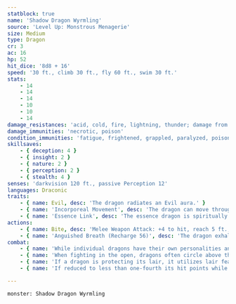 ```yaml
---
statblock: true
name: 'Shadow Dragon Wyrmling'
source: 'Level Up: Monstrous Menagerie'
size: Medium
type: Dragon
cr: 3
ac: 16
hp: 52
hit_dice: '8d8 + 16'
speed: '30 ft., climb 30 ft., fly 60 ft., swim 30 ft.'
stats:
    - 14
    - 14
    - 14
    - 10
    - 10
    - 14
damage_resistances: 'acid, cold, fire, lightning, thunder; damage from nonmagical weapons'
damage_immunities: 'necrotic, poison'
condition_immunities: 'fatigue, frightened, grappled, paralyzed, poisoned, prone, restrained'
skillsaves:
    - { deception: 4 }
    - { insight: 2 }
    - { nature: 2 }
    - { perception: 2 }
    - { stealth: 4 }
senses: 'darkvision 120 ft., passive Perception 12'
languages: Draconic
traits:
    - { name: Evil, desc: 'The dragon radiates an Evil aura.' }
    - { name: 'Incorporeal Movement', desc: 'The dragon can move through other creatures and objects. It takes 5 (1d10) force damage if it ends its turn inside an object.' }
    - { name: 'Essence Link', desc: 'The essence dragon is spiritually linked to a specific area or landmark. The dragon gains no benefit from a long rest when more than 1 mile away from its linked area. If the dragon dies, the area it is linked to loses its vital essence until it forms a new essence dragon, which can take centuries. When a creature first enters an area that has lost its vital essence in this way, they gain a level of fatigue and a level of strife. This fatigue and strife can be removed only by completing a long rest outside the area.' }
actions:
    - { name: Bite, desc: 'Melee Weapon Attack: +4 to hit, reach 5 ft., one target. Hit: 18 (3d10 + 2) piercing damage.' }
    - { name: 'Anguished Breath (Recharge 56)', desc: 'The dragon exhales a shadowy maelstrom of anguish in a 15-foot cone. Each creature in that area makes a DC 12 Wisdom saving throw, taking 22 (4d8) necrotic damage on a failed save or half damage on a success.' }
combat:
    - { name: 'While individual dragons have their own personalities and tactics, most rely heavily on their breath weapons', desc: 'They use them whenever they can, preferably from maximum distance and while flying above their enemies.' }
    - { name: 'When fighting in the open, dragons often circle above their enemies as they wait for their breath weapons to recharge', desc: "They only close to melee if their enemies deal significant damage with ranged attacks, or if they can savage an enemy cut off from its allies. Once bloodied, dragons become more aggressive, attacking with bite and claws when their breath weapons aren't available." }
    - { name: 'If a dragon is protecting its lair, it utilizes lair features, traps, allies, and architecture such as escape tunnels to keep up a hit-and-run fight, reappearing only when it has a fully-recharged breath weapon', desc: 'If the dragon is forced into melee combat, it uses its bite and claws against a single foe. If it has legendary actions like Roar and Wing Attack, it uses them to disperse its other enemies.' }
    - { name: 'If reduced to less than one-fourth its hit points while fighting in the open, a dragon flies away', desc: 'However, it fights to the death to defend its lair, unless it can regain the upper hand through tricks or bargains.' }

---
```

```statblock
monster: Shadow Dragon Wyrmling
```
